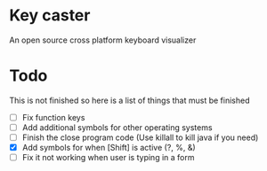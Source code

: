 # Key caster
An open source cross platform keyboard visualizer

# Todo
This is not finished so here is a list of things that must be finished
- [ ] Fix function keys
- [ ] Add additional symbols for other operating systems
- [ ] Finish the close program code (Use killall to kill java if you need)
- [x] Add symbols for when [Shift] is active (?, %, &)
- [ ] Fix it not working when user is typing in a form